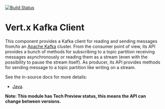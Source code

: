 [![Build Status](https://vertx.ci.cloudbees.com/buildStatus/icon?job=vert.x3-kafka-client)](https://vertx.ci.cloudbees.com/view/vert.x-3/job/vert.x3-kafka-client/)

# Vert.x Kafka Client

This component provides a Kafka client for reading and sending messages from/to an [Apache Kafka](https://kafka.apache.org/) cluster.
From the consumer point of view, its API provides a bunch of methods for subscribing to a topic partition receiving
messages asynchronously or reading them as a stream (even with the possibility to pause the stream itself).
As producer, its API provides methods for sending message to a topic partition like writing on a stream.

See the in-source docs for more details:
- [Java](src/main/asciidoc/java/index.adoc).

**Note: This module has Tech Preview status, this means the API can change between versions.**
